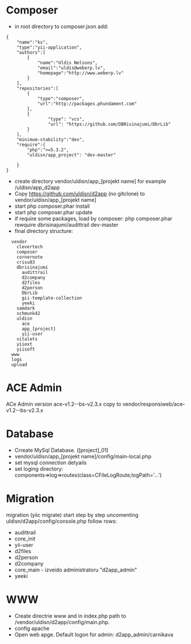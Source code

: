 Composer
===========
* in root directory to composer.json add:
```
{
    "name":"ks",
    "type":"yii-application",
    "authors":[
        {
            "name":"Uldis Nelsons",
            "email":"uldis@weberp.lv",
            "homepage":"http://www.weberp.lv"
        }
    ],
    "repositories":[
        {
            "type":"composer",
            "url":"http://packages.phundament.com"
        },
        {
                "type": "vcs",
                "url": "https://github.com/DBRisinajumi/DbrLib"
        }		
    ],
    "minimum-stability":"dev",
    "require":{
        "php":">=5.3.2",
        "uldisn/app_project": "dev-master"

    }
}
```
 

* create directory vendor/uldisn/app_[projekt name] for example /uldisn/app_d2app
* Copy https://github.com/uldisn/d2app (no gitclone) to vendor/uldisn/app_[projekt name]
* start php composer.phar install
* start php composer.phar update
* if require some packages, load by composer: php composer.phar rewquire dbrisinajumi/audittrail dev-master 
* final directory structure:
```
  vendor
    clevertech
    composer
    cornernote
    crisu83
    dbrisinajumi
      audittrail
      d2company
      d2files
      d2person
      DbrLib
      gii-template-collection
      yeeki
    samdark
    schmunk42
    uldisn
      ace
      app_[project]
      yii-user
    vitalets
    yiiext
    yiisoft
  www
  logs
  upload
```
ACE Admin
=========

ACe Admin version ace-v1.2--bs-v2.3.x copy to vendor/responsiweb/ace-v1.2--bs-v2.3.x

Database
========
* Crreate MySql Database. ([project]_01) 
* vendor/uldisn/app_[projekt name]/config/main-local.php
 * set mysql connection detyails
 * set loging directory: components=>log=>routes(class=CFileLogRoute;logPath='...')

Migration
=========
migration (yiic migrate) start step by step uncomenting uldisn/d2app/config/console.php follow rows:

* audittrail
* core_init
* yii-user
* d2files
* d2person
* d2company
* core_main - izveido administratoru "d2app_admin"
* yeeki

WWW
===
* Create directrie www and in index.php path to /vendor/uldisn/d2app/config/main.php.
* config apache
* Open web apge. Default logon for admin: d2app_admin/carnikava




